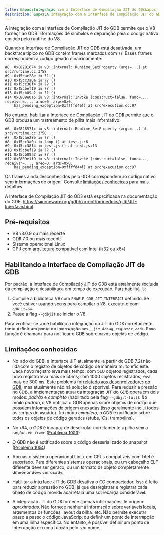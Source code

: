 ```yaml
---
title: &apos;Integração com a Interface de Compilação JIT do GDB&apos;
description: &apos;A integração com a Interface de Compilação JIT do GDB permite que o V8 forneça ao GDB informações de símbolos e depuração para o código nativo emitido pelo runtime do V8.&apos;
---
```

A integração com a Interface de Compilação JIT do GDB permite que o V8 forneça ao GDB informações de símbolos e depuração para o código nativo emitido pelo runtime do V8.

Quando a Interface de Compilação JIT do GDB está desativada, um backtrace típico no GDB contém frames marcados com `??`. Esses frames correspondem a código gerado dinamicamente:

```
#8  0x08281674 in v8::internal::Runtime_SetProperty (args=...) at src/runtime.cc:3758
#9  0xf5cae28e in ?? ()
#10 0xf5cc3a0a in ?? ()
#11 0xf5cc38f4 in ?? ()
#12 0xf5cbef19 in ?? ()
#13 0xf5cb09a2 in ?? ()
#14 0x0809e0a5 in v8::internal::Invoke (construct=false, func=..., receiver=..., argc=0, args=0x0,
    has_pending_exception=0xffffd46f) at src/execution.cc:97
```

No entanto, habilitar a Interface de Compilação JIT do GDB permite que o GDB produza um rastreamento de pilha mais informativo:

```
#6  0x082857fc in v8::internal::Runtime_SetProperty (args=...) at src/runtime.cc:3758
#7  0xf5cae28e in ?? ()
#8  0xf5cc3a0a in loop () at test.js:6
#9  0xf5cc38f4 in test.js () at test.js:13
#10 0xf5cbef19 in ?? ()
#11 0xf5cb09a2 in ?? ()
#12 0x0809e1f9 in v8::internal::Invoke (construct=false, func=..., receiver=..., argc=0, args=0x0,
    has_pending_exception=0xffffd44f) at src/execution.cc:97
```

Os frames ainda desconhecidos pelo GDB correspondem ao código nativo sem informações de origem. Consulte [limitações conhecidas](#known-limitations) para mais detalhes.

A Interface de Compilação JIT do GDB está especificada na documentação do GDB: https://sourceware.org/gdb/current/onlinedocs/gdb/JIT-Interface.html

## Pré-requisitos

- V8 v3.0.9 ou mais recente
- GDB 7.0 ou mais recente
- Sistema operacional Linux
- CPU com arquitetura compatível com Intel (ia32 ou x64)

## Habilitando a Interface de Compilação JIT do GDB

Por padrão, a Interface de Compilação JIT do GDB está atualmente excluída da compilação e desabilitada em tempo de execução. Para habilitá-la:

1. Compile a biblioteca V8 com `ENABLE_GDB_JIT_INTERFACE` definido. Se você estiver usando scons para compilar o V8, execute-o com `gdbjit=on`.
1. Passe a flag `--gdbjit` ao iniciar o V8.

Para verificar se você habilitou a integração do JIT do GDB corretamente, tente definir um ponto de interrupção em `__jit_debug_register_code`. Essa função é chamada para notificar o GDB sobre novos objetos de código.

## Limitações conhecidas

- No lado do GDB, a Interface JIT atualmente (a partir do GDB 7.2) não lida com o registro de objetos de código de maneira muito eficiente. Cada novo registro leva mais tempo: com 500 objetos registrados, cada novo registro leva mais de 50ms; com 1000 objetos registrados, leva mais de 300 ms. Este problema foi [relatado aos desenvolvedores do GDB](https://sourceware.org/ml/gdb/2011-01/msg00002.html), mas atualmente não há solução disponível. Para reduzir a pressão no GDB, a implementação atual da integração JIT do GDB opera em dois modos: _padrão_ e _completo_ (habilitado pela flag `--gdbjit-full`). No modo _padrão_, o V8 notifica o GDB apenas sobre objetos de código que possuem informações de origem anexadas (isso geralmente inclui todos os scripts do usuário). No modo _completo_, o GDB é notificado sobre todos os objetos de código gerados (stubs, ICs, trampolins).

- No x64, o GDB é incapaz de desenrolar corretamente a pilha sem a seção `.eh_frame` ([Problema 1053](https://bugs.chromium.org/p/v8/issues/detail?id=1053))

- O GDB não é notificado sobre o código desserializado do snapshot ([Problema 1054](https://bugs.chromium.org/p/v8/issues/detail?id=1054))

- Apenas o sistema operacional Linux em CPUs compatíveis com Intel é suportado. Para diferentes sistemas operacionais, ou um cabeçalho ELF diferente deve ser gerado, ou um formato de objeto completamente diferente deve ser usado.

- Habilitar a interface JIT do GDB desativa o GC compactador. Isso é feito para reduzir a pressão no GDB, já que desregistrar e registrar cada objeto de código movido acarretará uma sobrecarga considerável.

- A integração JIT do GDB fornece apenas informações de origem _aproximadas_. Não fornece nenhuma informação sobre variáveis locais, argumentos de funções, layout da pilha, etc. Não permite executar passo a passo o código JavaScript ou definir um ponto de interrupção em uma linha específica. No entanto, é possível definir um ponto de interrupção em uma função pelo seu nome.
